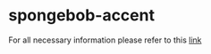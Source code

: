 # spongebob-accent

For all necessary information please refer to this [link](https://pip.pypa.io/en/stable/) 
